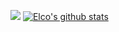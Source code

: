 ![](highway_name.gif)
[![Elco's github stats](https://github-readme-stats.vercel.app/api?username=ElcovRijswijk&count_private=true&show_icons=true&theme=algolia&hide=prs,issues,contribs)](https://github.com/anuraghazra/github-readme-stats)
